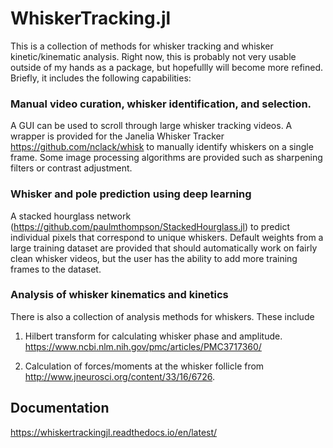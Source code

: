 # WhiskerTracking.jl

This is a collection of methods for whisker tracking and whisker kinetic/kinematic analysis. Right now, this is probably not very usable outside of my hands as a package, but hopefullly will become more refined. Briefly, it includes the following capabilities:

### Manual video curation, whisker identification, and selection.

A GUI can be used to scroll through large whisker tracking videos. A wrapper is provided for the Janelia Whisker Tracker https://github.com/nclack/whisk to manually identify whiskers on a single frame. Some image processing algorithms are provided such as sharpening filters or contrast adjustment.

### Whisker and pole prediction using deep learning

A stacked hourglass network (https://github.com/paulmthompson/StackedHourglass.jl) to predict individual pixels that correspond to unique whiskers. Default weights from a large training dataset are provided that should automatically work on fairly clean whisker videos, but the user has the ability to add more training frames to the dataset.

### Analysis of whisker kinematics and kinetics

There is also a collection of analysis methods for whiskers. These include

1) Hilbert transform for calculating whisker phase and amplitude. https://www.ncbi.nlm.nih.gov/pmc/articles/PMC3717360/

2) Calculation of forces/moments at the whisker follicle from http://www.jneurosci.org/content/33/16/6726. 

## Documentation

https://whiskertrackingjl.readthedocs.io/en/latest/

